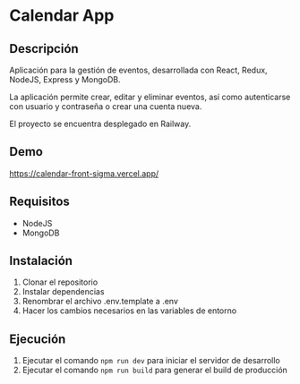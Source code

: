 # Calendar App

## Descripción

Aplicación para la gestión de eventos, desarrollada con React, Redux, NodeJS, Express y MongoDB.

La aplicación permite crear, editar y eliminar eventos, así como autenticarse con usuario y contraseña o crear una cuenta nueva.

El proyecto se encuentra desplegado en Railway.

## Demo

https://calendar-front-sigma.vercel.app/

## Requisitos

- NodeJS
- MongoDB

## Instalación

1. Clonar el repositorio
2. Instalar dependencias
3. Renombrar el archivo .env.template a .env
4. Hacer los cambios necesarios en las variables de entorno

## Ejecución

1. Ejecutar el comando `npm run dev` para iniciar el servidor de desarrollo
2. Ejecutar el comando `npm run build` para generar el build de producción
